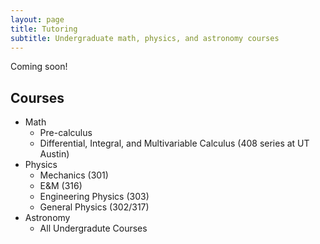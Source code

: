 ```yaml
---
layout: page
title: Tutoring
subtitle: Undergraduate math, physics, and astronomy courses
---
```


Coming soon!

## Courses

* Math
  * Pre-calculus   
  * Differential, Integral, and Multivariable Calculus (408 series at UT Austin)
* Physics
  * Mechanics (301)
  * E&M (316)
  * Engineering Physics (303)
  * General Physics (302/317)
* Astronomy
  * All Undergradute Courses
